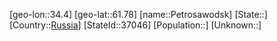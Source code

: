 ﻿---
location: [61.78,34.4]
type: City
tags:
- geo/City


SpocWebEntityId: 33334
isDeleted: false
confidential: public

---
[geo-lon::34.4]
[geo-lat::61.78]
[name::Petrosawodsk]
[State::]
[Country::[Russia](geo/Continent/Europe/Russia.md)]
[StateId::37046]
[Population::]
[Unknown::]

